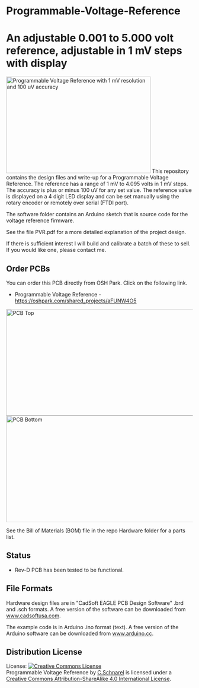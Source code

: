 # Programmable-Voltage-Reference
An adjustable 0.001 to 5.000 volt reference, adjustable in 1 mV steps with display
==============================

<img src="https://raw.githubusercontent.com/Barbouri/Programmable-Voltage-Reference/master/4000mV.jpg" alt="Programmable Voltage Reference with 1 mV resolution and 100 uV accuracy" height="260" width="390">  
This repository contains the design files and write-up for a Programmable Voltage Reference.  The reference has a range of 1 mV to 4.095 volts in 1 mV steps.  The accuracy is plus or minus 100 uV for any set value.  The reference value is displayed on a 4 digit LED display and can be set manually using the rotary encoder or remotely over serial (FTDI port).

The software folder contains an Arduino sketch that is source code for the voltage reference firmware.

See the file PVR.pdf for a more detailed explanation of the project design. 

If there is sufficient interest I will build and calibrate a batch of these to sell.  If you would like one, please contact me. 

## Order PCBs  

You can order this PCB directly from OSH Park.  Click on the following link.  
  * Programmable Voltage Reference - https://oshpark.com/shared_projects/aFUNW4O5 

<img src="https://raw.githubusercontent.com/uChip/VoltageReferenceProgrammable/master/RevDtop.png" alt="PCB Top" height="287" width="550">

<img src="https://raw.githubusercontent.com/uChip/VoltageReferenceProgrammable/master/RevDbottom.png" alt="PCB Bottom" height="287" width="550">

See the Bill of Materials (BOM) file in the repo Hardware folder for a parts list.  

## Status  
  * Rev-D PCB has been tested to be functional.  

## File Formats  

Hardware design files are in "CadSoft EAGLE PCB Design Software" .brd and .sch formats.  A free version of the software can be downloaded from www.cadsoftusa.com. 

The example code is in Arduino .ino format (text).  A free version of the Arduino software can be downloaded from www.arduino.cc.  

## Distribution License  

License:
<a rel="license" href="http://creativecommons.org/licenses/by-sa/4.0/"><img alt="Creative Commons License" style="border-width:0" src="https://i.creativecommons.org/l/by-sa/4.0/88x31.png" /></a><br /><span xmlns:dct="http://purl.org/dc/terms/" property="dct:title">Programmable Voltage Reference</span> by <a xmlns:cc="http://creativecommons.org/ns#" href="https://github.com/uChip/VoltageReferenceProgrammable" property="cc:attributionName" rel="cc:attributionURL">C.Schnarel</a> is licensed under a <a rel="license" href="http://creativecommons.org/licenses/by-sa/4.0/">Creative Commons Attribution-ShareAlike 4.0 International License</a>.
  
